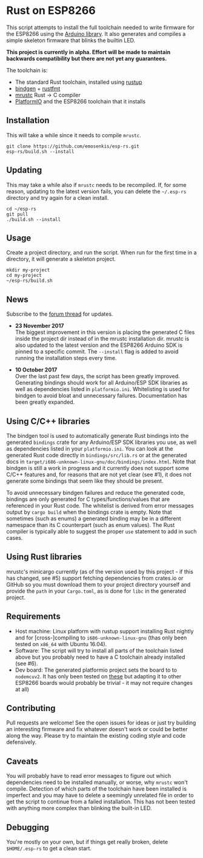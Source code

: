 # Rust on ESP8266

This script attempts to install the full toolchain needed to write firmware for
the ESP8266 using the [Arduino library](https://github.com/esp8266/Arduino/).
It also generates and compiles a simple skeleton firmware that blinks the
builtin LED.

**This project is currently in alpha. Effort will be made to maintain backwards
compatibility but there are not yet any guarantees.**

The toolchain is:

- The standard Rust toolchain, installed using [rustup](https://www.rustup.rs)
- [bindgen](https://github.com/rust-lang-nursery/rust-bindgen) +
  [rustfmt](https://github.com/rust-lang-nursery/rustfmt)
- [mrustc](https://github.com/thepowersgang/mrustc) Rust -> C compiler
- [PlatformIO](http://platformio.org/) and the ESP8266 toolchain that it
  installs

## Installation

This will take a while since it needs to compile `mrustc`.

```
git clone https://github.com/emosenkis/esp-rs.git
esp-rs/build.sh --install
```

## Updating

This may take a while also if `mrustc` needs to be recompiled. If, for some
reason, updating to the latest version fails, you can delete the `~/.esp-rs`
directory and try again for a clean install.

```
cd ~/esp-rs
git pull
./build.sh --install
```

## Usage

Create a project directory, and run the script. When run for the first time in
a directory, it will generate a skeleton project.

```
mkdir my-project
cd my-project
~/esp-rs/build.sh
```

## News

Subscribe to the [forum
thread](https://users.rust-lang.org/t/rust-on-esp8266/12933) for updates.

- **23 November 2017**\
  The biggest improvement in this version is placing the generated C files
  inside the project dir instead of in the mrustc installation dir. mrustc is
  also updated to the latest version and the ESP8266 Arduino SDK is pinned to a
  specific commit. The `--install` flag is added to avoid running the
  installation steps every time.

- **10 October 2017**\
  Over the last past few days, the script has been greatly improved. Generating
  bindings should work for all Arduino/ESP SDK libraries as well as
  dependencies listed in `platformio.ini`. Whitelisting is used for bindgen to
  avoid bloat and unnecessary failures. Documentation has been greatly
  expanded.

## Using C/C++ libraries

The bindgen tool is used to automatically generate Rust bindings into the
generated `bindings` crate for any Arduino/ESP SDK libraries you use, as well
as dependencies listed in your `platformio.ini`. You can look at the generated
Rust code directly in `bindings/src/lib.rs` or at the generated docs in
`target/i686-unknown-linux-gnu/doc/bindings/index.html`. Note that bindgen is
still a work in progress and it currently does not support some C/C++ features
and, for reasons that are not yet clear (see #1), it does not generate some
bindings that seem like they should be present.

To avoid unnecessary bindgen failures and reduce the generated code, bindings
are only generated for C types/functions/values that are referenced in your
Rust code.  The whitelist is derived from error messages output by `cargo
build` when the bindings crate is empty. Note that sometimes (such as enums) a
generated binding may be in a different namespace than its C counterpart (such
as enum values). The Rust compiler is typically able to suggest the proper
`use` statement to add in such cases.


## Using Rust libraries

mrustc's minicargo currently (as of the version used by this project - if this
has changed, see #5) support fetching dependencies from crates.io or GitHub so
you must download them to your project directory yourself and provide the
`path` in your `Cargo.toml`, as is done for `libc` in the generated project.

## Requirements

- Host machine: Linux platform with rustup support installing Rust nightly and
  for \[cross-\]compiling to `i686-unknown-linux-gnu` (thas only been tested on
  `x86_64` with Ubuntu 16.04).
- Software: The script will try to install all parts of the toolchain listed
  above but you probably need to have a C toolchain already installed (see #6).
- Dev board: The generated platformio project sets the board to to `nodemcuv2`.
  It has only been tested on
  [these](https://www.banggood.com/Geekcreit-Doit-NodeMcu-Lua-ESP8266-ESP-12E-WIFI-Development-Board-p-985891.html)
  but adapting it to other ESP8266 boards would probably be trivial - it may
  not require changes at all)

## Contributing

Pull requests are welcome! See the open issues for ideas or just try building
an interesting firmware and fix whatever doesn't work or could be better along
the way. Please try to maintain the existing coding style and code defensively.

## Caveats

You will probably have to read error messages to figure out which dependencies
need to be installed manually, or worse, why `mrustc` won't compile. Detection
of which parts of the toolchain have been installed is imperfect and you may
have to delete a seemingly unrelated file in order to get the script to
continue from a failed installation. This has not been tested with anything
more complex than blinking the built-in LED.

## Debugging

You're mostly on your own, but if things get really broken, delete
`$HOME/.esp-rs` to get a clean start.
